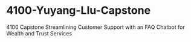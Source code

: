 # 4100-Yuyang-LIu-Capstone
4100 Capstone Streamlining Customer Support with an FAQ Chatbot for Wealth and Trust Services
